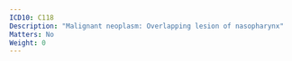```yaml
---
ICD10: C118
Description: "Malignant neoplasm: Overlapping lesion of nasopharynx"
Matters: No
Weight: 0
---
```

